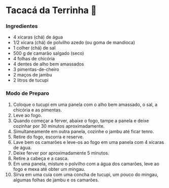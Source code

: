 # Tacacá ​d​a​ ​T​e​r​ri​n​ha :shallow_pan_of_food:

### Ingredientes

- 4 xícaras (chá) de água
- 1/2 xícara (chá) de polvilho azedo (ou goma de mandioca)
- 1 colher (chá) de sal
- 500 g de camarão salgado (seco)
- 4 folhas de chicória
- 4 dentes de alho bem amassados
- 3 pimentas-de-cheiro
- 2 maços de jambu
- 2 litros de tucupi

### Modo de Preparo

1. Coloque o tucupi em uma panela com o alho bem amassado, o sal, a chicória e as pimentas.
2. Leve ao fogo.
3. Quando começar a ferver, abaixe o fogo, tampe a panela e deixe cozinhar por 30 minutos aproximadamente.
4. Simultaneamente em outra panela, cozinhe o jambu até ficar tenro.
5. Retire do fogo, escorra e reserve.
6. Lave bem os camarões e leve-os ao fogo em uma panela com 4 xícaras de água.
7. Deixe ferver por aproximadamente 5 minutos.
8. Retire a cabeça e a casca.
9. Em uma panela, misture o polvilho com a água dos camarões, leve ao fogo e mexa até obter um mingau.
10. Sirva em uma cuia com uma concha de tucupi, um pouco do mingau, algumas folhas de jambu e os camarões.